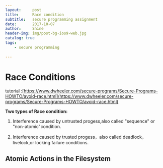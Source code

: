```yaml
---
layout:     post
title:      Race condition
subtitle:   secure programming assignment
date:       2017-10-07
author:     Shine
header-img: img/post-bg-ios9-web.jpg
catalog: true
tags:
    - secure programming
    
---
```


# Race Conditions #

tutorial :[https://www.dwheeler.com/secure-programs/Secure-Programs-HOWTO/avoid-race.html](https://www.dwheeler.com/secure-programs/Secure-Programs-HOWTO/avoid-race.html)

**Two types of Race condition:**

1. Interference caused by untrusted progess,also called "sequence" or "non-atomic"condition.

2. Interference caused by trusted progess，also called deadlock，livelock,or locking failure conditions.

## Atomic Actions in the Filesystem ##



 